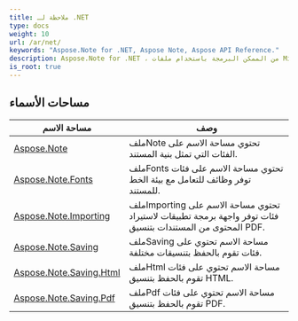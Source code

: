 ```yaml
---
title: ملاحظة لـ .NET
type: docs
weight: 10
url: /ar/net/
keywords: "Aspose.Note for .NET, Aspose Note, Aspose API Reference."
description: Aspose.Note for .NET ، من الممكن البرمجة باستخدام ملفات Microsoft OneNote بدون أتمتة Microsoft Office.
is_root: true
---
```


## مساحات الأسماء

| مساحة الاسم | وصف |
| --- | --- |
| [Aspose.Note](./aspose.note/) | ملفNote تحتوي مساحة الاسم على الفئات التي تمثل بنية المستند. |
| [Aspose.Note.Fonts](./aspose.note.fonts/) | ملفFonts تحتوي مساحة الاسم على فئات توفر وظائف للتعامل مع بيئة الخط للمستند. |
| [Aspose.Note.Importing](./aspose.note.importing/) | ملفImporting تحتوي مساحة الاسم على فئات توفر واجهة برمجة تطبيقات لاستيراد المحتوى من المستندات بتنسيق PDF. |
| [Aspose.Note.Saving](./aspose.note.saving/) | ملفSaving مساحة الاسم تحتوي على فئات تقوم بالحفظ بتنسيقات مختلفة. |
| [Aspose.Note.Saving.Html](./aspose.note.saving.html/) | ملفHtml مساحة الاسم تحتوي على فئات تقوم بالحفظ بتنسيق HTML. |
| [Aspose.Note.Saving.Pdf](./aspose.note.saving.pdf/) | ملفPdf مساحة الاسم تحتوي على فئات تقوم بالحفظ بتنسيق PDF. |


